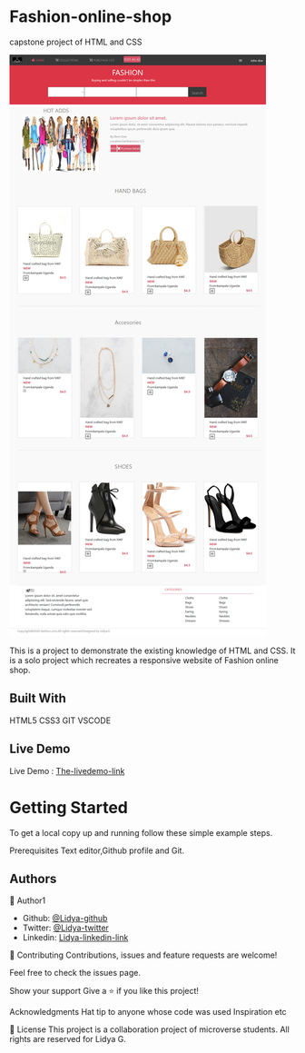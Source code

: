 # Fashion-online-shop

capstone project of HTML and CSS

<img src="images/screenshot.jpg" alt="Fashion-online shop">

This is a project to demonstrate the existing knowledge of HTML and CSS. It is a solo project which recreates a responsive website of Fashion online shop.

## Built With
 HTML5
 CSS3
 GIT
 VSCODE

## Live Demo
Live Demo : [The-livedemo-link](https://cranky-meitner-f0ec56.netlify.app)

<h1>Getting Started</h1>

To get a local copy up and running follow these simple example steps.

Prerequisites Text editor,Github profile and Git.

<h2>Authors</h2>

👤 Author1

- Github: [@Lidya-github ](https://github.com/Lidya1234)
- Twitter: [@Lidya-twitter](https://twitter.com/Lidya42676629)
- Linkedin: [Lidya-linkedin-link](https://www.linkedin.com/in/lidya-ghebreigziabher-4a94391aa/)



🤝 Contributing Contributions, issues and feature requests are welcome!

Feel free to check the issues page.

Show your support Give a ⭐️ if you like this project!

Acknowledgments Hat tip to anyone whose code was used Inspiration etc

📝 License This project is a collaboration project of microverse students. All rights are reserved for Lidya G.
